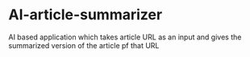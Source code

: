 # AI-article-summarizer
AI based application which takes article URL as an input and gives the summarized  version of the article pf that URL
